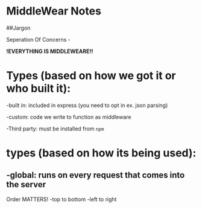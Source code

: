 # MiddleWear Notes

##Jargon

Seperation Of Concerns - 





**!EVERYTHING IS MIDDLEWEARE!!** 

# Types (based on how we got it or who built it):

-built in: included in express (you need to opt in ex. json parsing)

-custom: code we write to function as middleware

-Third party: must be installed from `npm`

# types (based on how its being used):
-global: runs on every request that comes into the server
-

Order MATTERS! 
-top to bottom
-left to right
